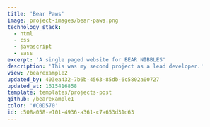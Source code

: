 ```yaml
---
title: 'Bear Paws'
image: project-images/bear-paws.png
technology_stack:
  - html
  - css
  - javascript
  - sass
excerpt: 'A single paged website for BEAR NIBBLES'
description: 'This was my second project as a lead developer.'
view: /bearexample2
updated_by: 403ea432-7b6b-4563-85db-6c5802a00727
updated_at: 1615416858
template: templates/projects-post
github: /bearexample1
color: '#C0D570'
id: c508a058-e101-4936-a361-c7a653d31d63
---
```

